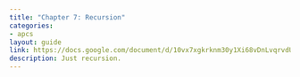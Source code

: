 ```yaml
---
title: "Chapter 7: Recursion"
categories:
- apcs
layout: guide
link: https://docs.google.com/document/d/10vx7xgkrknm30y1Xi68vDnLvqrvdUhOfV5i5C68aBIs/
description: Just recursion.
---
```


